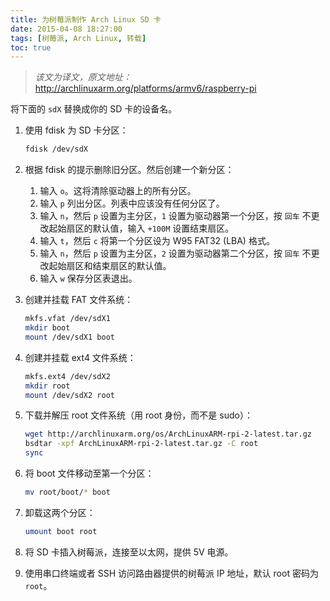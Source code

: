 ```yaml
---
title: 为树莓派制作 Arch Linux SD 卡
date: 2015-04-08 18:27:00
tags: [树莓派, Arch Linux, 转载]
toc: true
---
```


> *该文为译文，原文地址：* http://archlinuxarm.org/platforms/armv6/raspberry-pi

将下面的 `sdX` 替换成你的 SD 卡的设备名。

1. 使用 fdisk 为 SD 卡分区：

    ``` sh
    fdisk /dev/sdX
    ```

<!-- more -->

2. 根据 fdisk 的提示删除旧分区。然后创建一个新分区：

    1. 输入 `o`。这将清除驱动器上的所有分区。
    2. 输入 `p` 列出分区。列表中应该没有任何分区了。
    3. 输入 `n`，然后 `p` 设置为主分区，`1` 设置为驱动器第一个分区，按 `回车` 不更改起始扇区的默认值，输入 `+100M` 设置结束扇区。
    4. 输入 `t`，然后 `c` 将第一个分区设为 W95 FAT32 (LBA) 格式。
    5. 输入 `n`，然后 `p` 设置为主分区，`2` 设置为驱动器第二个分区，按 `回车` 不更改起始扇区和结束扇区的默认值。
    6. 输入 `w` 保存分区表退出。

3. 创建并挂载 FAT 文件系统：

    ``` sh
    mkfs.vfat /dev/sdX1
    mkdir boot
    mount /dev/sdX1 boot
    ```

4. 创建并挂载 ext4 文件系统：

    ``` sh
    mkfs.ext4 /dev/sdX2
    mkdir root
    mount /dev/sdX2 root
    ```

5. 下载并解压 root 文件系统（用 root 身份，而不是 sudo）：

    ``` sh
    wget http://archlinuxarm.org/os/ArchLinuxARM-rpi-2-latest.tar.gz
    bsdtar -xpf ArchLinuxARM-rpi-2-latest.tar.gz -C root
    sync
    ```

6. 将 boot 文件移动至第一个分区：

    ``` sh
    mv root/boot/* boot
    ```

7. 卸载这两个分区：

    ``` sh
    umount boot root
    ```

8. 将 SD 卡插入树莓派，连接至以太网，提供 5V 电源。

9. 使用串口终端或者 SSH 访问路由器提供的树莓派 IP 地址，默认 root 密码为 `root`。
